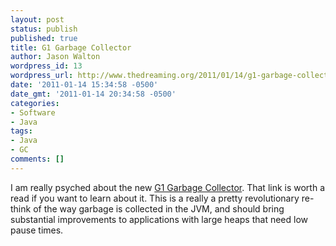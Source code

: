 ```yaml
---
layout: post
status: publish
published: true
title: G1 Garbage Collector
author: Jason Walton
wordpress_id: 13
wordpress_url: http://www.thedreaming.org/2011/01/14/g1-garbage-collector/
date: '2011-01-14 15:34:58 -0500'
date_gmt: '2011-01-14 20:34:58 -0500'
categories:
- Software
- Java
tags:
- Java
- GC
comments: []
---
```

<p>I am really psyched about the new <a href="https://blogs.oracle.com/jonthecollector/entry/our_collectors">G1 Garbage Collector</a>.  That link is worth a read if you want to learn about it.  This is a really a pretty revolutionary re-think of the way garbage is collected in the JVM, and should bring substantial improvements to applications with large heaps that need low pause times.</p>
